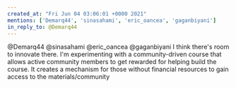 ```yaml
---
created_at: "Fri Jun 04 03:06:01 +0000 2021"
mentions: ['Demarq44', 'sinasahami', 'eric_oancea', 'gaganbiyani']
in_reply_to: @Demarq44
---
```


@Demarq44 @sinasahami @eric_oancea @gaganbiyani I think there's room to innovate there. I'm experimenting with a community-driven course that allows active community members to get rewarded for helping build the course. It creates a mechanism for those without financial resources to gain access to the materials/community